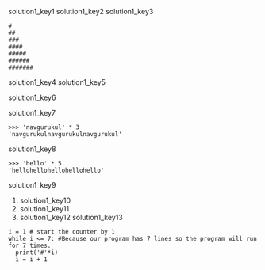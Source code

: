 solution1_key1
solution1_key2
solution1_key3


```
#
##
###
####
#####
######
#######
```
solution1_key4
solution1_key5


solution1_key6


solution1_key7


```
>>> 'navgurukul' * 3
'navgurukulnavgurukulnavgurukul'
```
solution1_key8


```
>>> 'hello' * 5
'hellohellohellohellohello'
```
solution1_key9


1. solution1_key10
2. solution1_key11
3. solution1_key12
solution1_key13


```
i = 1 # start the counter by 1
while i <= 7: #Because our program has 7 lines so the program will run for 7 times.
  print('#'*i)
  i = i + 1
```
